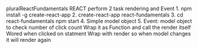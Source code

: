pluralReactFundamentals
	REACT perform 2 task rendering and Event
	1. npm install -g create-react-app
	2. create-react-app react-fundamentals
	3. cd react-fundamentals
		npm start
	4. Simple model object
	5. Event: model object to check number of click count
		Wrap it as Function and call the render itself
		Wored when clicked on statment
			Wrap with render so when model changes it will render again
			
	
	